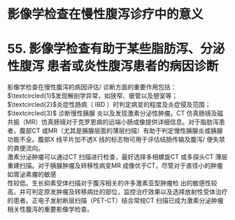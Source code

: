 # 影像学检查在慢性腹泻诊疗中的意义  
# 55.  影像学检查有助于某些脂肪泻、分泌性腹泻 患者或炎性腹泻患者的病因诊断  
影像学检查在慢性腹泻的病因评估/ 诊断方面的重要作用包括：$\textcircled{1}$发现解剖学异常，如狭窄、瘘管以及憩室等；$\textcircled{2}$炎症性肠病（ IBD ）时判定病变的程度及炎症侵及范围； $\textcircled{3}$ 诊断慢性胰腺 炎以及发现激素分泌性肿瘤。CT 仿真肠镜及磁共振（MR）仿真肠镜对于克罗恩病的远端小肠成像提供详细信息。对于脂肪泻患者，腹部CT 或MR（尤其是胰腺层面的薄层扫描）有助于判定慢性胰腺炎或胰腺功能不全。腹部X 线平片加不透X 线的标志物可用于评估结肠传输及腹泻/ 便失禁的粪便流向。  
激素分泌肿瘤可以通过CT 扫描进行检查，最好选择多相螺旋CT 或多探头CT 薄层重建扫描。对于胰腺肿瘤及转移性病变MR 成像优于CT，尽管对于直径小的肿瘤如胃泌素瘤的敏感  
性较低。生长抑素受体扫描对于腹泻相关的许多激素亚型肿瘤检 出的敏感性较高，并可判定原发肿瘤及转移病灶的部位，监控治疗效果以及选择放射性受体治疗的患者。正电子发射断层扫描（PET-CT）结合常规CT 扫描已成为激素分泌肿瘤相关性腹泻的重要影像学检查。  